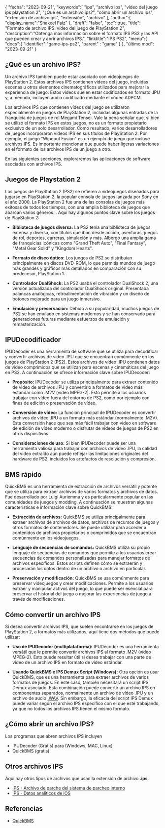 {
"fecha": "2023-09-21",
   "keywords":[
"ips",
"archivo ips",
"video del juego ips playstation 2",
"¿Qué es un archivo ips?",
"cómo abrir un archivo ips",
"extensión de archivo ips",
"extensión",
"archivo"
],
   "author":{
"display_name":"Shakeel Faiz"
},
"draft": "false",
"toc": true,
"title": "Formato de archivo IPS: vídeo del juego de PlayStation 2",
   "description":"Obtenga más información sobre el formato IPS PS2 y las API que pueden crear y abrir archivos IPS.",
"linktitle":"IPS PS2",
   "menu":{
      "docs":{
         "identifier":"game-ips-ps2",
"parent" : "game"
}
},
"último mod": "2023-09-21"
}

## ¿Qué es un archivo IPS?

Un archivo IPS también puede estar asociado con videojuegos de PlayStation 2. Estos archivos IPS contienen videos del juego, incluidas escenas u otros elementos cinematográficos utilizados para mejorar la experiencia de juego. Estos vídeos suelen estar codificados en formato .IPU y, a menudo, incluyen audio codificado mediante el códec ADPCM.

Los archivos IPS que contienen vídeos del juego se utilizaron especialmente en juegos de PlayStation 2, incluidas algunas entradas de la franquicia de juegos de rol Megami Tensei. Vale la pena señalar que, si bien se utilizó el formato IPS en estos juegos, no es un formato propietario exclusivo de un solo desarrollador. Como resultado, varios desarrolladores de juegos incorporaron vídeos IPS en sus títulos de PlayStation 2. Por ejemplo, el juego "Wipeout Fusion" es un ejemplo de juego que incluye archivos IPS. Es importante mencionar que puede haber ligeras variaciones en el formato de los archivos IPS de un juego a otro.

En las siguientes secciones, exploraremos las aplicaciones de software asociadas con archivos IPS.

## Juegos de Playstation 2

Los juegos de PlayStation 2 (PS2) se refieren a videojuegos diseñados para jugarse en PlayStation 2, la popular consola de juegos lanzada por Sony en el año 2000. La PlayStation 2 fue una de las consolas de juegos más exitosas de todos los tiempos, con una amplia biblioteca de juegos que abarcan varios géneros. . Aquí hay algunos puntos clave sobre los juegos de PlayStation 2:

- **Biblioteca de juegos diversa:** La PS2 tenía una biblioteca de juegos extensa y diversa, con títulos que iban desde acción, aventuras, juegos de rol, deportes, carreras, simulación y más. Albergó una amplia gama de franquicias icónicas como "Grand Theft Auto", "Final Fantasy", "Metal Gear Solid" y "Kingdom Hearts".

- **Formato de disco óptico:** Los juegos de PS2 se distribuían principalmente en discos DVD-ROM, lo que permitía mundos de juego más grandes y gráficos más detallados en comparación con su predecesor, PlayStation 1.

- **Controlador DualShock:** La PS2 usaba el controlador DualShock 2, una versión actualizada del controlador DualShock original. Presentaba palancas analógicas, retroalimentación de vibración y un diseño de botones mejorado para un juego inmersivo.

- **Emulación y preservación:** Debido a su popularidad, muchos juegos de PS2 se han emulado en sistemas modernos y se han conservado para generaciones futuras mediante esfuerzos de emulación y remasterización.

## IPUDecodificador

IPUDecoder es una herramienta de software que se utiliza para decodificar y convertir archivos de vídeo .IPU que se encuentran comúnmente en los juegos de PlayStation 2 (PS2). Estos archivos de vídeo .IPU contienen datos de vídeo comprimidos que se utilizan para escenas y cinemáticas del juego en PS2. A continuación se ofrece información clave sobre IPUDecoder:

- **Propósito:** IPUDecoder se utiliza principalmente para extraer contenido de video de archivos .IPU y convertirlo a formatos de video más estándar como .M2V (vídeo MPEG-2). Esto permite a los usuarios trabajar con vídeo fuera del entorno de PS2, como por ejemplo con fines de edición o preservación de vídeo.

- **Conversión de vídeo:** La función principal de IPUDecoder es convertir archivos de vídeo .IPU a un formato más estándar (normalmente .M2V). Esta conversión hace que sea más fácil trabajar con vídeo en software de edición de vídeo moderno o disfrutar de vídeos de juegos de PS2 en otros dispositivos.

- **Consideraciones de uso:** Si bien IPUDecoder puede ser una herramienta valiosa para trabajar con archivos de video .IPU, la calidad del video extraído aún puede reflejar las limitaciones originales del hardware de PS2, incluidos los artefactos de resolución y compresión.

## BMS rápido

QuickBMS es una herramienta de extracción de archivos versátil y potente que se utiliza para extraer archivos de varios formatos y archivos de datos. Fue desarrollado por Luigi Auriemma y es particularmente popular en las comunidades de juegos y modding. A continuación se muestran algunas características e información clave sobre QuickBMS:

- **Extracción de archivos:** QuickBMS se utiliza principalmente para extraer archivos de archivos de datos, archivos de recursos de juegos y otros formatos de contenedores. Se puede utilizar para acceder a contenidos de archivos propietarios o comprimidos que se encuentran comúnmente en los videojuegos.

- **Lenguaje de secuencias de comandos:** QuickBMS utiliza su propio lenguaje de secuencias de comandos que permite a los usuarios crear secuencias de comandos personalizadas para manejar formatos de archivos específicos. Estos scripts definen cómo se extraerán y procesarán los datos dentro de un archivo o archivo en particular.

- **Preservación y modificación:** QuickBMS se usa comúnmente para preservar videojuegos y crear modificaciones. Permite a los usuarios extraer y manipular activos del juego, lo que puede ser esencial para preservar el historial del juego o mejorar las experiencias de juego a través de modificaciones.

## Cómo convertir un archivo IPS

Si desea convertir archivos IPS, que suelen encontrarse en los juegos de PlayStation 2, a formatos más utilizados, aquí tiene dos métodos que puede utilizar:

- **Uso de IPUDecoder (multiplataforma):** IPUDecoder es una herramienta versátil que le permite convertir archivos IPS al formato .M2V (vídeo MPEG-2). Esto puede resultar útil si desea trabajar con una parte de vídeo de un archivo IPS en formato de vídeo estándar.

- **Usando QuickBMS e IPS Demux Script (Windows):** Otra opción es usar QuickBMS, que es una herramienta para extraer archivos de varios formatos de juegos. En este caso, también necesitará un script IPS Demux asociado. Esta combinación puede convertir un archivo IPS en componentes separados, normalmente un archivo de vídeo .IPU y un archivo de audio [.WAV](/es/audio/wav/). Sin embargo, la eficacia del script IPS Demux puede variar según el archivo IPS específico con el que esté trabajando, ya que no todos los archivos IPS tienen el mismo formato.

## ¿Cómo abrir un archivo IPS?

Los programas que abren archivos IPS incluyen

- IPUDecoder (Gratis) para (Windows, MAC, Linux)
- QuickBMS (gratis)

## Otros archivos IPS

Aquí hay otros tipos de archivos que usan la extensión de archivo **.ips**.

- [IPS - Archivo de parche del sistema de parcheo interno](/es/game/ips/)
- [IPS - Datos analíticos de iOS](/es/misc/ips/)

## Referencias
* [QuickBMS](http://aluigi.altervista.org/quickbms.htm)

